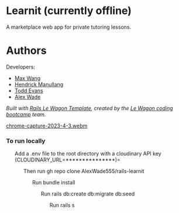 # Learnit (currently offline)

A marketplace web app for private tutoring lessons.

# Authors # 

Developers:

* [Max Wang](https://github.com/jlmaxwang)
* [Hendrick Manullang](https://github.com/diplobrat)
* [Todd Evans](https://github.com/tomiev)
* [Alex Wade](https://github.com/AlexWade555)


_Built with [Rails Le Wagon Template](https://github.com/lewagon/rails-templates), created by the [Le Wagon coding bootcamp](https://www.lewagon.com) team._


[chrome-capture-2023-4-3.webm](https://user-images.githubusercontent.com/89673006/235828611-d5c4e5d9-6add-473f-928a-74fa5f388be5.webm)

<h3>To run locally </h3>

<ul> Add a .env file to the root directory with a cloudinary API key (CLOUDINARY_URL=***************)=
<ul> Then run gh repo clone AlexWade555/rails-learnit
<ul> Run bundle install
<ul> Run rails db:create db:migrate db:seed
<ul> Run rails s
